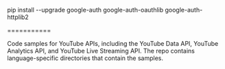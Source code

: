 pip install --upgrade google-auth google-auth-oauthlib google-auth-httplib2

===========

Code samples for YouTube APIs, including the YouTube Data API, YouTube Analytics API, and YouTube Live Streaming API. The repo contains language-specific directories that contain the samples.

